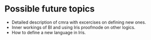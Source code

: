 # Possible future topics
- Detailed description of cmra with excercises on defining new ones.
- Inner workings of BI and using Iris proofmode on other logics.
- How to define a new language in Iris.
